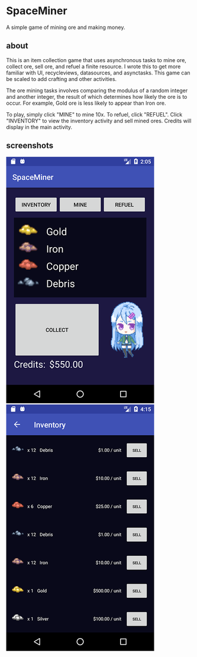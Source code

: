 # SpaceMiner
A simple game of mining ore and making money.

## about
This is an item collection game that uses asynchronous tasks to mine ore, collect ore, sell ore,
and refuel a finite resource. I wrote this to get more familiar with UI, recycleviews, datasources,
and asynctasks. This game can be scaled to add crafting and other activities.

The ore mining tasks involves comparing the modulus of a random integer and another integer, the result
of which determines how likely the ore is to occur. For example, Gold ore is less likely to appear
than Iron ore.

To play, simply click "MINE" to mine 10x. To refuel, click "REFUEL". Click "INVENTORY" to view
the inventory activity and sell mined ores. Credits will display in the main activity.

## screenshots

![Main](spaceminer1.png)
![Inventory](spaceminer2.png)